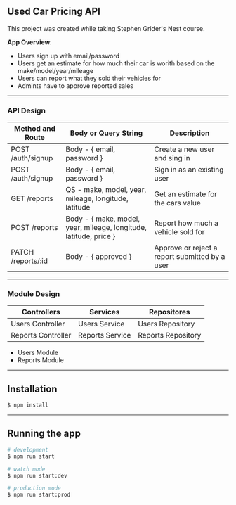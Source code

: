 ## Used Car Pricing API

This project was created while taking Stephen Grider's Nest course.

**App Overview**:

- Users sign up with email/password
- Users get an estimate for how much their car is worith based on the make/model/year/mileage
- Users can report what they sold their vehicles for
- Admints have to approve reported sales

---

### API Design

| Method and Route   | Body or Query String                                              | Description                                    |
| ------------------ | ----------------------------------------------------------------- | ---------------------------------------------- |
| POST /auth/signup  | Body - { email, password }                                        | Create a new user and sing in                  |
| POST /auth/signup  | Body - { email, password }                                        | Sign in as an existing user                    |
| GET /reports       | QS - make, model, year, mileage, longitude, latitude              | Get an estimate for the cars value             |
| POST /reports      | Body - { make, model, year, mileage, longitude, latitude, price } | Report how much a vehicle sold for             |
| PATCH /reports/:id | Body - { approved }                                               | Approve or reject a report submitted by a user |

---

### Module Design

| Controllers        | Services        | Repositores        |
| ------------------ | --------------- | ------------------ |
| Users Controller   | Users Service   | Users Repository   |
| Reports Controller | Reports Service | Reports Repository |

- Users Module
- Reports Module

---

## Installation

```bash
$ npm install
```

---

## Running the app

```bash
# development
$ npm run start

# watch mode
$ npm run start:dev

# production mode
$ npm run start:prod
```
